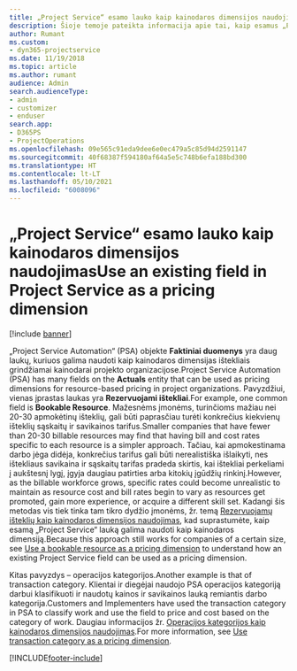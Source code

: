 ```yaml
---
title: „Project Service“ esamo lauko kaip kainodaros dimensijos naudojimas
description: Šioje temoje pateikta informacija apie tai, kaip esamus „Project Service“ laukus naudoti kaip kainodaros dimensijas.
author: Rumant
ms.custom:
- dyn365-projectservice
ms.date: 11/19/2018
ms.topic: article
ms.author: rumant
audience: Admin
search.audienceType:
- admin
- customizer
- enduser
search.app:
- D365PS
- ProjectOperations
ms.openlocfilehash: 09e565c91eda9dee6e0ec479a5c85d94d2591147
ms.sourcegitcommit: 40f68387f594180af64a5e5c748b6efa188bd300
ms.translationtype: HT
ms.contentlocale: lt-LT
ms.lasthandoff: 05/10/2021
ms.locfileid: "6008096"
---
```

# <a name="use-an-existing-field-in-project-service-as-a-pricing-dimension"></a><span data-ttu-id="e83d0-103">„Project Service“ esamo lauko kaip kainodaros dimensijos naudojimas</span><span class="sxs-lookup"><span data-stu-id="e83d0-103">Use an existing field in Project Service as a pricing dimension</span></span>

[!include [banner](../includes/psa-now-project-operations.md)]

<span data-ttu-id="e83d0-104">„Project Service Automation“ (PSA) objekte **Faktiniai duomenys** yra daug laukų, kuriuos galima naudoti kaip kainodaros dimensijas ištekliais grindžiamai kainodarai projekto organizacijose.</span><span class="sxs-lookup"><span data-stu-id="e83d0-104">Project Service Automation (PSA) has many fields on the **Actuals** entity that can be used as pricing dimensions for resource-based pricing in project organizations.</span></span> <span data-ttu-id="e83d0-105">Pavyzdžiui, vienas įprastas laukas yra **Rezervuojami ištekliai**.</span><span class="sxs-lookup"><span data-stu-id="e83d0-105">For example, one common field is **Bookable Resource**.</span></span> <span data-ttu-id="e83d0-106">Mažesnėms įmonėms, turinčioms mažiau nei 20-30 apmokėtinų išteklių, gali būti paprasčiau turėti konkrečius kiekvienų išteklių sąskaitų ir savikainos tarifus.</span><span class="sxs-lookup"><span data-stu-id="e83d0-106">Smaller companies that have fewer than 20-30 billable resources may find that having bill and cost rates specific to each resource is a simpler approach.</span></span> <span data-ttu-id="e83d0-107">Tačiau, kai apmokestinama darbo jėga didėja, konkrečius tarifus gali būti nerealistiška išlaikyti, nes ištekliaus savikaina ir sąskaitų tarifas pradeda skirtis, kai ištekliai perkeliami į aukštesnį lygį, įgyja daugiau patirties arba kitokių įgūdžių rinkinį.</span><span class="sxs-lookup"><span data-stu-id="e83d0-107">However, as the billable workforce grows, specific rates could become unrealistic to maintain as resource cost and bill rates begin to vary as resources get promoted, gain more experience, or acquire a different skill set.</span></span> <span data-ttu-id="e83d0-108">Kadangi šis metodas vis tiek tinka tam tikro dydžio įmonėms, žr. temą [Rezervuojamų išteklių kaip kainodaros dimensijos naudojimas](bookable-resource-pricing-dimension.md), kad suprastumėte, kaip esamą „Project Service“ lauką galima naudoti kaip kainodaros dimensiją.</span><span class="sxs-lookup"><span data-stu-id="e83d0-108">Because this approach still works for companies of a certain size, see [Use a bookable resource as a pricing dimension](bookable-resource-pricing-dimension.md) to understand how an existing Project Service field can be used as a pricing dimension.</span></span>

<span data-ttu-id="e83d0-109">Kitas pavyzdys – operacijos kategorijos.</span><span class="sxs-lookup"><span data-stu-id="e83d0-109">Another example is that of transaction category.</span></span> <span data-ttu-id="e83d0-110">Klientai ir diegėjai naudojo PSA operacijos kategoriją darbui klasifikuoti ir naudotų kainos ir savikainos lauką remiantis darbo kategorija.</span><span class="sxs-lookup"><span data-stu-id="e83d0-110">Customers and Implementers have used the transaction category in PSA to classify work and use the field to price and cost based on the category of work.</span></span> <span data-ttu-id="e83d0-111">Daugiau informacijos žr. [Operacijos kategorijos kaip kainodaros dimensijos naudojimas](transaction-category-pricing-dimension.md).</span><span class="sxs-lookup"><span data-stu-id="e83d0-111">For more information, see [Use transaction category as a pricing dimension](transaction-category-pricing-dimension.md).</span></span>


[!INCLUDE[footer-include](../includes/footer-banner.md)]